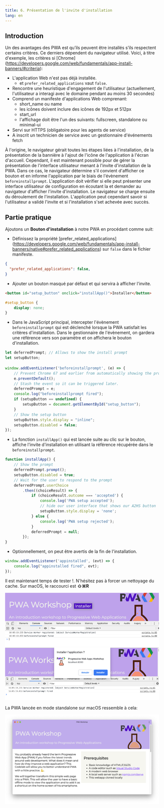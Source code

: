 ```yaml
---
title: 6. Présentation de l'invite d'installation
lang: en
---
```


## Introduction

Un des avantages des PWA est qu’ils peuvent être installés s’ils respectent certains critères. Ce derniers dépendent du navigateur utilisé. Voici, à titre d'exemple, les critères si [Chrome] (https://developers.google.com/web/fundamentals/app-install-banners/#criteria):

* L'application Web n'est pas déjà installée.
  * et `prefer_related_applications` vaut `false`.
* Rencontre une heuristique d'engagement de l'utilisateur (actuellement, l'utilisateur a interagi avec le domaine pendant au moins 30 secondes)
* Comprend un manifeste d'applications Web comprenant:
  * short_name ou name
  * les icônes doivent inclure des icônes de 192px et 512px
  * start_url
  * l'affichage doit être l'un des suivants: fullscreen, standalone ou minimal-ui
* Servi sur HTTPS (obligatoire pour les agents de service)
* A inscrit un technicien de service avec un gestionnaire d'événements fetch

À l'origine, le navigateur gérait toutes les étapes liées à l'installation, de la présentation de la bannière à l'ajout de l'icône de l'application à l'écran d'accueil.
Cependant, il est maintenant possible pour de gérer la présentation de l'interface utilisateur menant à l'invite d'installation de la PWA.
Dans ce cas, le navigateur détermine s'il convient d'afficher ce bouton et en informe l'application par le biais de l'évènement `beforeinstallprompt`.
L'application doit vérifier si elle peut présenter une interface utilisateur de configuration en écoutant la et demander au navigateur d'afficher l'invite d'installation.
Le navigateur se charge ensuite du déroulement de l'installation. L'application peut cependant savoir si l'utilisateur a validé l'invite et si l'installation s'set achevée avec succès.

## Partie pratique

Ajoutons un **Bouton d'installation** à notre PWA en procédant comme suit:

* Définissez la propriété [prefer_related_applications] (https://developers.google.com/web/fundamentals/app-install-banners/native#prefer_related_applications) sur `false` dans le fichier manifeste.

```json
{
  "prefer_related_applications": false,
}
```

* Ajouter un bouton masqué par défaut et qui servira à afficher l'invite.

```html
<button id="setup_button" onclick="installApp()">Installer</button>
```

```css
#setup_button {
    display: none;
}
```

* Dans le JavaScript principal, intercepter l'évènement `beforeinstallprompt` qui est déclenché lorsque la PWA satisfait les critères d'installation. Dans le gestionnaire de l'évènement, on gardera une référence vers son paramètre et on affichera le bouton d'installation.

```js
let deferredPrompt; // Allows to show the install prompt
let setupButton;

window.addEventListener('beforeinstallprompt', (e) => {
    // Prevent Chrome 67 and earlier from automatically showing the prompt
    e.preventDefault();
    // Stash the event so it can be triggered later.
    deferredPrompt = e;
    console.log("beforeinstallprompt fired");
    if (setupButton == undefined) {
        setupButton = document.getElementById("setup_button");
    }
    // Show the setup button
    setupButton.style.display = "inline";
    setupButton.disabled = false;
});
```

* La fonction `installApp()` qui est lancée suite au clic sur le bouton, affiche l'invite d'installation en utilisant la référence récupérée dans le `beforeinstallprompt`.

```js
function installApp() {
    // Show the prompt
    deferredPrompt.prompt();
    setupButton.disabled = true;
    // Wait for the user to respond to the prompt
    deferredPrompt.userChoice
        .then((choiceResult) => {
            if (choiceResult.outcome === 'accepted') {
                console.log('PWA setup accepted');
                // hide our user interface that shows our A2HS button
                setupButton.style.display = 'none';
            } else {
                console.log('PWA setup rejected');
            }
            deferredPrompt = null;
        });
}
```

* Optionnellement, on peut être avertis de la fin de l'installation.

```js
window.addEventListener('appinstalled', (evt) => {
    console.log("appinstalled fired", evt);
});
```

Il est maintenant temps de tester !.
N'hésitez pas à forcer un nettoyage du cache.
Sur macOS, le raccourci est **⇧⌘R**

![PWA install button](../../6-pwa-setup/readme_assets/pwa_setup_button.png)
![PWA install prompt](../../6-pwa-setup/readme_assets/pwa_setup_prompt.png)

La PWA lancée en mode standalone sur macOS ressemble à cela:

![PWA installed](../../6-pwa-setup/readme_assets/pwa_installed.png)